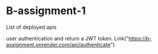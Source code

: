 # B-assignment-1

List of deployed apis 

user authentication and return a JWT token. Link("https://b-assignment.onrender.com/api/authenticate")
